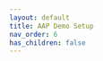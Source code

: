 ```yaml
---
layout: default
title: AAP Demo Setup
nav_order: 6
has_children: false
---
```


<!-- {% capture main %}
{% include_relative /demo-request-form.html %}{% endcapture %}
{{ main }}
-->

<object type="text/html" data="https://raw.githubusercontent.com/redhat-sap/demo.sap_install/dev/docs/demo-request-form.html"></object>

